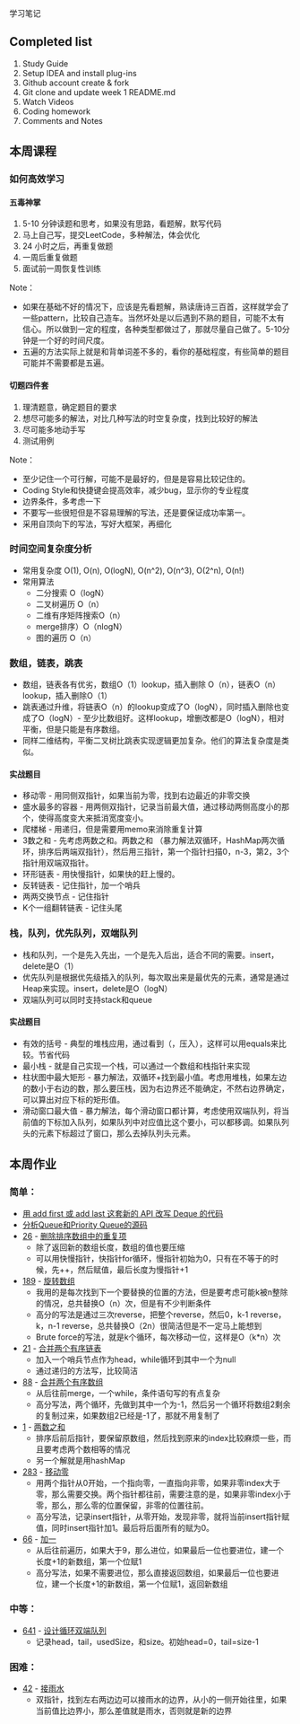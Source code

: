 学习笔记

## Completed list
1. Study Guide
2. Setup IDEA and install plug-ins
3. Github account create & fork
4. Git clone and update week 1 README.md
5. Watch Videos
6. Coding homework
7. Comments and Notes

## 本周课程

### 如何高效学习

#### 五毒神掌
1. 5-10 分钟读题和思考，如果没有思路，看题解，默写代码
1. 马上自己写，提交LeetCode，多种解法，体会优化
1. 24 小时之后，再重复做题
1. 一周后重复做题
1. 面试前一周恢复性训练

Note：
- 如果在基础不好的情况下，应该是先看题解，熟读唐诗三百首，这样就学会了一些pattern，比较自己造车。当然坏处是以后遇到不熟的题目，可能不太有信心。所以做到一定的程度，各种类型都做过了，那就尽量自己做了。5-10分钟是一个好的时间尺度。
- 五遍的方法实际上就是和背单词差不多的，看你的基础程度，有些简单的题目可能并不需要都是五遍。

#### 切题四件套
1. 理清题意，确定题目的要求
2. 想尽可能多的解法，对比几种写法的时空复杂度，找到比较好的解法
3. 尽可能多地动手写
4. 测试用例

Note：
- 至少记住一个可行解，可能不是最好的，但是是容易比较记住的。
- Coding Style和快捷键会提高效率，减少bug，显示你的专业程度
- 边界条件，多考虑一下
- 不要写一些很短但是不容易理解的写法，还是要保证成功率第一。
- 采用自顶向下的写法，写好大框架，再细化

### 时间空间复杂度分析
- 常用复杂度 O(1), O(n), O(logN), O(n^2), O(n^3), O(2^n), O(n!)
- 常用算法
  - 二分搜索 O（logN）
  - 二叉树遍历 O（n）
  - 二维有序矩阵搜索O（n）
  - merge排序）O（nlogN）
  - 图的遍历 O（n）

### 数组，链表，跳表
- 数组，链表各有优劣，数组O（1）lookup，插入删除 O（n），链表O（n）lookup，插入删除O（1）
- 跳表通过升维，将链表O（n）的lookup变成了O（logN），同时插入删除也变成了O（logN）- 至少比数组好。这样lookup，增删改都是O（logN），相对平衡，但是只能是有序数组。
- 同样二维结构，平衡二叉树比跳表实现逻辑更加复杂。他们的算法复杂度是类似。

#### 实战题目
- 移动零 - 用同侧双指针，如果当前为零，找到右边最近的非零交换
- 盛水最多的容器 - 用两侧双指针，记录当前最大值，通过移动两侧高度小的那个，使得高度变大来抵消宽度变小。
- 爬楼梯 - 用递归，但是需要用memo来消除重复计算
- 3数之和 - 先考虑两数之和。两数之和 （暴力解法双循环，HashMap两次循环，排序后两端双指针），然后用三指针，第一个指针扫描0，n-3，第2，3个指针用双端双指针。
- 环形链表 - 用快慢指针，如果快的赶上慢的。
- 反转链表 - 记住指针，加一个哨兵
- 两两交换节点 - 记住指针
- K个一组翻转链表 - 记住头尾

### 栈，队列，优先队列，双端队列
- 栈和队列，一个是先入先出，一个是先入后出，适合不同的需要。insert，delete是O（1）
- 优先队列是根据优先级插入的队列，每次取出来是最优先的元素，通常是通过Heap来实现。insert，delete是O（logN）
- 双端队列可以同时支持stack和queue

#### 实战题目
- 有效的括号 - 典型的堆栈应用，通过看到（，压入），这样可以用equals来比较。节省代码
- 最小栈 - 就是自己实现一个栈，可以通过一个数组和栈指针来实现
- 柱状图中最大矩形 - 暴力解法，双循环+找到最小值。考虑用堆栈，如果左边的数小于右边的数，那么要压栈，因为右边界还不能确定，不然右边界确定，可以算出对应下标的矩形值。
- 滑动窗口最大值 - 暴力解法，每个滑动窗口都计算，考虑使用双端队列，将当前值的下标加入队列，如果队列中对应值比这个要小，可以都移调。如果队列头的元素下标超过了窗口，那么去掉队列头元素。

## 本周作业

### 简单：
- [用 add first 或 add last 这套新的 API 改写 Deque 的代码](src/DequeExample.java)
- [分析Queue和Priority Queue的源码](QueueAndPriorityQueueAnalysis.md)
- [26](https://leetcode.com/problems/remove-duplicates-from-sorted-array/discuss/?currentPage=1&orderBy=most_votes&query=) - [删除排序数组中的重复项](src/RemoveDuplicates.java)
    - 除了返回新的数组长度，数组的值也要压缩 
    - 可以用快慢指针，快指针for循环，慢指针初始为0，只有在不等于的时候，先++，然后赋值，最后长度为慢指针+1
- [189](https://leetcode.com/problems/rotate-array/discuss/?currentPage=1&orderBy=most_votes&query=) - [旋转数组](src/RotateArray.java) 
    - 我用的是每次找到下一个要替换的位置的方法，但是要考虑可能k被n整除的情况，总共替换O（n）次，但是有不少判断条件
    - 高分的写法是通过三次reverse，把整个reverse，然后0，k-1 reverse，k，n-1 reverse，总共替换O（2n）很简洁但是不一定马上能想到
    - Brute force的写法，就是k个循环，每次移动一位，这样是O（k*n）次
- [21](https://leetcode.com/problems/merge-two-sorted-lists/discuss/?currentPage=1&orderBy=most_votes&query=)  - [合并两个有序链表](src/MergeSortedLists.java) 
    - 加入一个哨兵节点作为head，while循环到其中一个为null
    - 通过递归的方法写，比较简洁
- [88](https://leetcode.com/problems/merge-sorted-array/discuss/?currentPage=1&orderBy=most_votes&query=) - [合并两个有序数组](src/MergeSortedArray.java)
    - 从后往前merge，一个while，条件语句写的有点复杂
    - 高分写法，两个循环，先做到其中一个为-1，然后另一个循环将数组2剩余的复制过来，如果数组2已经是-1了，那就不用复制了
- [1](https://leetcode.com/problems/two-sum/discuss/?currentPage=1&orderBy=most_votes&query=)  - [两数之和](src/TwoSum.java)
    - 排序后前后指针，要保留原数组，然后找到原来的index比较麻烦一些，而且要考虑两个数相等的情况
    - 另一个解就是用hashMap
- [283](https://leetcode.com/problems/move-zeroes/discuss/?currentPage=1&orderBy=most_votes&query=)  - [移动零](src/MoveZeroes.java)
    - 用两个指针从0开始，一个指向零，一直指向非零，如果非零index大于零，那么需要交换。两个指针都往前，需要注意的是，如果非零index小于零，那么，那么零的位置保留，非零的位置往前。
    - 高分写法，记录insert指针，从零开始，发现非零，就将当前insert指针赋值，同时insert指针加1。最后将后面所有的赋为0。
- [66](https://leetcode.com/problems/plus-one/discuss/?currentPage=1&orderBy=most_votes&query=) - [加一](src/PlusOne.java)
    - 从后往前遍历，如果大于9，那么进位，如果最后一位也要进位，建一个长度+1的新数组，第一个位赋1
    - 高分写法，如果不需要进位，那么直接返回数组，如果最后一位也要进位，建一个长度+1的新数组，第一个位赋1，返回新数组

### 中等：
- [641](https://leetcode.com/problems/design-circular-deque/discuss/?currentPage=1&orderBy=most_votes&query=) - [设计循环双端队列](src/MyCircularDeque.java)
    - 记录head，tail，usedSize，和size。初始head=0，tail=size-1

### 困难：
- [42](https://leetcode.com/problems/trapping-rain-water/discuss/?currentPage=1&orderBy=most_votes&query=) - [接雨水](src/TrappingRainWater.java)
    - 双指针，找到左右两边边可以接雨水的边界，从小的一侧开始往里，如果当前值比边界小，那么差值就是雨水，否则就是新的边界